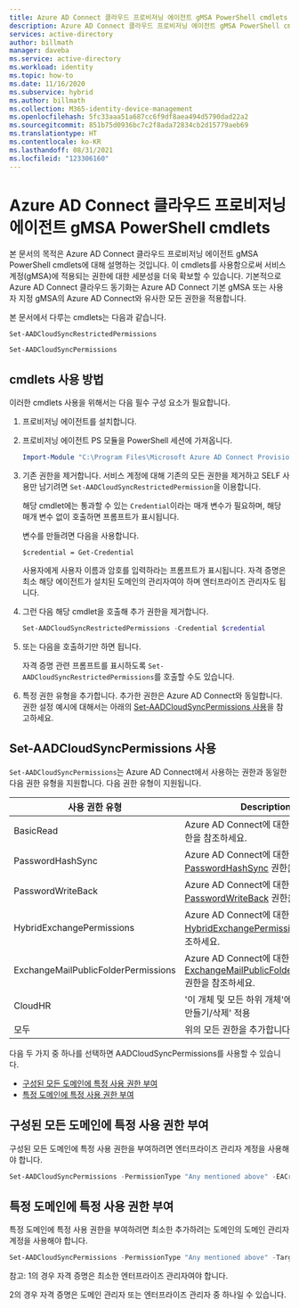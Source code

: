 ```yaml
---
title: Azure AD Connect 클라우드 프로비저닝 에이전트 gMSA PowerShell cmdlets
description: Azure AD Connect 클라우드 프로비저닝 에이전트 gMSA PowerShell cmdlets를 사용하는 방법을 알아봅니다.
services: active-directory
author: billmath
manager: daveba
ms.service: active-directory
ms.workload: identity
ms.topic: how-to
ms.date: 11/16/2020
ms.subservice: hybrid
ms.author: billmath
ms.collection: M365-identity-device-management
ms.openlocfilehash: 5fc33aaa51a687cc6f9df8aea494d5790dad22a2
ms.sourcegitcommit: 851b75d0936bc7c2f8ada72834cb2d15779aeb69
ms.translationtype: HT
ms.contentlocale: ko-KR
ms.lasthandoff: 08/31/2021
ms.locfileid: "123306160"
---
```

# <a name="azure-ad-connect-cloud-provisioning-agent-gmsa-powershell-cmdlets"></a>Azure AD Connect 클라우드 프로비저닝 에이전트 gMSA PowerShell cmdlets

본 문서의 목적은 Azure AD Connect 클라우드 프로비저닝 에이전트 gMSA PowerShell cmdlets에 대해 설명하는 것입니다. 이 cmdlets를 사용함으로써 서비스 계정(gMSA)에 적용되는 권한에 대한 세분성을 더욱 확보할 수 있습니다. 기본적으로 Azure AD Connect 클라우드 동기화는 Azure AD Connect 기본 gMSA 또는 사용자 지정 gMSA의 Azure AD Connect와 유사한 모든 권한을 적용합니다.

본 문서에서 다루는 cmdlets는 다음과 같습니다.

`Set-AADCloudSyncRestrictedPermissions`

`Set-AADCloudSyncPermissions`

## <a name="how-to-use-the-cmdlets"></a>cmdlets 사용 방법

이러한 cmdlets 사용을 위해서는 다음 필수 구성 요소가 필요합니다.

1. 프로비저닝 에이전트를 설치합니다.

2. 프로비저닝 에이전트 PS 모듈을 PowerShell 세션에 가져옵니다.

   ```powershell
   Import-Module "C:\Program Files\Microsoft Azure AD Connect Provisioning Agent\Microsoft.CloudSync.Powershell.dll"  
   ```

3. 기존 권한을 제거합니다.  서비스 계정에 대해 기존의 모든 권한을 제거하고 SELF 사용만 남기려면 `Set-AADCloudSyncRestrictedPermission`을 이용합니다.

   해당 cmdlet에는 통과할 수 있는 `Credential`이라는 매개 변수가 필요하며, 해당 매개 변수 없이 호출하면 프롬프트가 표시됩니다.

   변수를 만들려면 다음을 사용합니다.

   `$credential = Get-Credential`

   사용자에게 사용자 이름과 암호를 입력하라는 프롬프트가 표시됩니다. 자격 증명은 최소 해당 에이전트가 설치된 도메인의 관리자여야 하며 엔터프라이즈 관리자도 됩니다.

4. 그런 다음 해당 cmdlet을 호출해 추가 권한을 제거합니다.

   ```powershell
   Set-AADCloudSyncRestrictedPermissions -Credential $credential 
   ```

5. 또는 다음을 호출하기만 하면 됩니다.

   자격 증명 관련 프롬프트를 표시하도록 `Set-AADCloudSyncRestrictedPermissions`를 호출할 수도 있습니다.

6. 특정 권한 유형을 추가합니다. 추가한 권한은 Azure AD Connect와 동일합니다. 권한 설정 예시에 대해서는 아래의 [Set-AADCloudSyncPermissions 사용](#using-set-aadcloudsyncpermissions)을 참고하세요.

## <a name="using-set-aadcloudsyncpermissions"></a>Set-AADCloudSyncPermissions 사용

`Set-AADCloudSyncPermissions`는 Azure AD Connect에서 사용하는 권한과 동일한 다음 권한 유형을 지원합니다. 다음 권한 유형이 지원됩니다.

|사용 권한 유형|Description|
|-----|-----|
|BasicRead| Azure AD Connect에 대한 [BasicRead](../../active-directory/hybrid/how-to-connect-configure-ad-ds-connector-account.md#configure-basic-read-only-permissions) 권한을 참조하세요.|
|PasswordHashSync|Azure AD Connect에 대한 [PasswordHashSync](../../active-directory/hybrid/how-to-connect-configure-ad-ds-connector-account.md#permissions-for-password-hash-synchronization) 권한을 참조하세요.|
|PasswordWriteBack|Azure AD Connect에 대한 [PasswordWriteBack](../../active-directory/hybrid/how-to-connect-configure-ad-ds-connector-account.md#permissions-for-password-writeback) 권한을 참조하세요.|
|HybridExchangePermissions|Azure AD Connect에 대한 [HybridExchangePermissions](../../active-directory/hybrid/how-to-connect-configure-ad-ds-connector-account.md#permissions-for-exchange-hybrid-deployment) 권한을 참조하세요.|
|ExchangeMailPublicFolderPermissions| Azure AD Connect에 대한 [ExchangeMailPublicFolderPermissions](../../active-directory/hybrid/how-to-connect-configure-ad-ds-connector-account.md#permissions-for-exchange-mail-public-folders) 권한을 참조하세요.|
|CloudHR| '이 개체 및 모든 하위 개체'에 '사용자 개체 만들기/삭제' 적용|
|모두|위의 모든 권한을 추가합니다.|

다음 두 가지 중 하나를 선택하면 AADCloudSyncPermissions를 사용할 수 있습니다.
- [구성된 모든 도메인에 특정 사용 권한 부여](#grant-a-certain-permission-to-all-configured-domains)
- [특정 도메인에 특정 사용 권한 부여](#grant-a-certain-permission-to-a-specific-domain)

## <a name="grant-a-certain-permission-to-all-configured-domains"></a>구성된 모든 도메인에 특정 사용 권한 부여

구성된 모든 도메인에 특정 사용 권한을 부여하려면 엔터프라이즈 관리자 계정을 사용해야 합니다.

```powershell
Set-AADCloudSyncPermissions -PermissionType "Any mentioned above" -EACredential $credential (prepopulated same as above [$credential = Get-Credential]) 
```

## <a name="grant-a-certain-permission-to-a-specific-domain"></a>특정 도메인에 특정 사용 권한 부여

특정 도메인에 특정 사용 권한을 부여하려면 최소한 추가하려는 도메인의 도메인 관리자 계정을 사용해야 합니다.

```powershell
Set-AADCloudSyncPermissions -PermissionType "Any mentioned above" -TargetDomain "FQDN of domain" (has to be already configured through wizard) -TargetDomainCredential $credential(same as above) 
```

참고: 1의 경우 자격 증명은 최소한 엔터프라이즈 관리자여야 합니다.

2의 경우 자격 증명은 도메인 관리자 또는 엔터프라이즈 관리자 중 하나일 수 있습니다.
